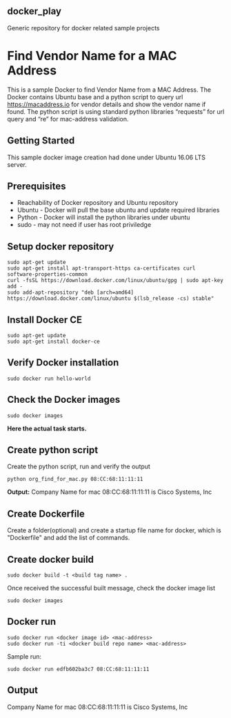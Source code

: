 ## docker_play
Generic repository for docker related sample projects

# Find Vendor Name for a MAC Address
This is a sample Docker to find Vendor Name from a MAC Address. The Docker contains Ubuntu base and a python script to query url https://macaddress.io for vendor details and show the vendor name if found.
The python script is using standard python libraries “requests” for url query and “re” for mac-address validation.

## Getting Started
This sample docker image creation had done under Ubuntu 16.06 LTS server. 

## Prerequisites
- Reachability of Docker repository and Ubuntu repository
- Ubuntu - Docker will pull the base ubuntu and update required libraries
- Python - Docker will install the python libraries under ubuntu 
- sudo - may not need if user has root priviledge

## Setup docker repository
```
sudo apt-get update
sudo apt-get install apt-transport-https ca-certificates curl software-properties-common
curl -fsSL https://download.docker.com/linux/ubuntu/gpg | sudo apt-key add -
sudo add-apt-repository "deb [arch=amd64] https://download.docker.com/linux/ubuntu $(lsb_release -cs) stable"
```
## Install Docker CE
```
sudo apt-get update
sudo apt-get install docker-ce
```
## Verify Docker installation
```
sudo docker run hello-world
```
## Check the Docker images
```
sudo docker images
```
**Here the actual task starts.** 

## Create python script

Create the python script, run and verify the output
```
python org_find_for_mac.py 08:CC:68:11:11:11
```
**Output:**
Company Name for mac 08:CC:68:11:11:11 is Cisco Systems, Inc

## Create Dockerfile
Create a folder(optional) and create a startup file name for docker, which is "Dockerfile" and add the list of commands.

## Create docker build
```
sudo docker build -t <build tag name> .
```
Once received the successful built message, check the docker image list
```
sudo docker images
```
## Docker run
```
sudo docker run <docker image id> <mac-address>
sudo docker run -ti <docker build repo name> <mac-address>
```
Sample run:
```
sudo docker run edfb602ba3c7 08:CC:68:11:11:11
```
## Output
  Company Name for mac 08:CC:68:11:11:11 is Cisco Systems, Inc

